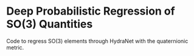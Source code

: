# Deep Probabilistic Regression of SO(3) Quantities

Code to regress SO(3) elements through HydraNet with the quaternionic metric.
